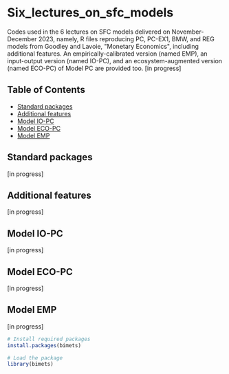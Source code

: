 # Six_lectures_on_sfc_models

Codes used in the 6 lectures on SFC models delivered on November-December 2023, namely, R files reproducing PC, PC-EX1, BMW, and REG models from Goodley and Lavoie, "Monetary Economics", including additional features. An empirically-calibrated version (named EMP), an input-output version (named IO-PC), and an ecosystem-augmented version (named ECO-PC) of Model PC are provided too. [in progress]

## Table of Contents

- [Standard packages](#standard)
- [Additional features](#features)
- [Model IO-PC](#model_iopc)
- [Model ECO-PC](#model_ecopc)
- [Model EMP](#model_emp)

## Standard packages

[in progress]

## Additional features

[in progress]

## Model IO-PC

[in progress]

## Model ECO-PC

[in progress]

## Model EMP

[in progress]

```R
# Install required packages
install.packages(bimets)

# Load the package
library(bimets)
